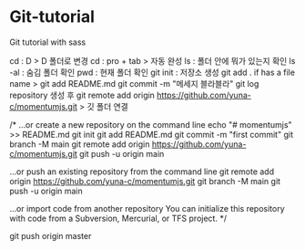 # Git-tutorial
Git tutorial with sass

cd : D > D 폴더로 변경
cd : pro + tab > 자동 완성
ls : 폴더 안에 뭐가 있는지 확인
ls -al : 숨김 폴더 확인
pwd : 현재 폴더 확인
git init : 저장소 생성
git add . if has a file name > git add README.md
git commit -m "메세지 블라블라"
git log
repository 생성 후
git remote add origin https://github.com/yuna-c/momentumjs.git > 깃 폴더 연결

/*
…or create a new repository on the command line
echo "# momentumjs" >> README.md
git init
git add README.md
git commit -m "first commit"
git branch -M main
git remote add origin https://github.com/yuna-c/momentumjs.git
git push -u origin main

…or push an existing repository from the command line
git remote add origin https://github.com/yuna-c/momentumjs.git
git branch -M main
git push -u origin main

…or import code from another repository
You can initialize this repository with code from a Subversion, Mercurial, or TFS project.
*/

git push origin master
